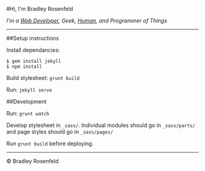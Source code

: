 #Hi, I'm Bradley Rosenfeld 

_I'm a [Web Developer](http://bradleyrosenfeld.com/portfolio/), Geek, [Human](http://bradleyrosenfeld.com/contact/), and Programmer of Things_

---------------------------------------

##Setup instructions

Install dependancies: 

```
$ gem install jekyll
$ npm install
```

Build stylesheet: `grunt build`


Run: `jekyll serve`

##Development

Run: `grunt watch`

Develop stylesheet in `_sass/`. Individual modules should go in `_sass/parts/` and page styles should go in `_sass/pages/`

Run `grunt build` before deploying.

---------------------------------------

&copy; Bradley Rosenfeld
